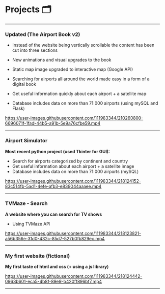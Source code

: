# Projects 🗂

----------------------------------------------------------------------------------------------------------------------------------------------------------

### Updated (The Airport Book v2)

- Instead of the website being vertically scrollable the content has been cut into three sections
- New animations and visual upgrades to the book
- Static map image upgraded to interactive map (Google API)

- Searching for airports all around the world made easy in a form of a digital book
- Get useful information quickly about each airport + a satellite map
- Database includes data on more than 71 000 airports (using mySQL and Flask)

https://user-images.githubusercontent.com/111983344/210260800-6696071f-1fad-44b5-a91b-5e9a76cfbe59.mp4

----------------------------------------------------------------------------------------------------------------------------------------------------------

### Airport Simulator

**Most recent python project (used Tkinter for GUI):**
- Search for airports categorized by continent and country
- Get useful information about each airport + a satellite image
- Database includes data on more than 71 000 airports (mySQL)

https://user-images.githubusercontent.com/111983344/218124152-83c514fb-5ad1-4efe-afb3-e839044aaaee.mp4

----------------------------------------------------------------------------------------------------------------------------------------------------------

### TVMaze - Search

**A website where you can search for TV shows**
- Using TVMaze API

https://user-images.githubusercontent.com/111983344/218123821-a56b356e-31d0-432c-85d7-527b0fb829ec.mp4

----------------------------------------------------------------------------------------------------------------------------------------------------------

### My first website (fictional)

**My first taste of html and css (+ using a js library)**

https://user-images.githubusercontent.com/111983344/218124442-0963b601-eca5-4b8f-89e9-b420ff896bf7.mp4

----------------------------------------------------------------------------------------------------------------------------------------------------------
